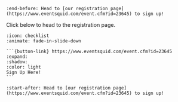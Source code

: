 ```{include} README.md
:end-before: Head to [our registration page](https://www.eventsquid.com/event.cfm?id=23645) to sign up!
```

Click below to head to the registration page.

````{dropdown} I am ready to sign up!
:icon: checklist
:animate: fade-in-slide-down

```{button-link} https://www.eventsquid.com/event.cfm?id=23645
:expand:
:shadow:
:color: light
Sign Up Here!
```
````

```{include} README.md
:start-after: Head to [our registration page](https://www.eventsquid.com/event.cfm?id=23645) to sign up!
```
